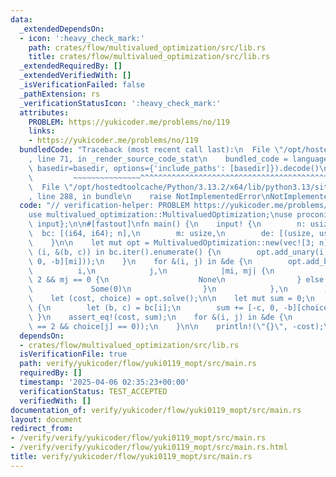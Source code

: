 ```yaml
---
data:
  _extendedDependsOn:
  - icon: ':heavy_check_mark:'
    path: crates/flow/multivalued_optimization/src/lib.rs
    title: crates/flow/multivalued_optimization/src/lib.rs
  _extendedRequiredBy: []
  _extendedVerifiedWith: []
  _isVerificationFailed: false
  _pathExtension: rs
  _verificationStatusIcon: ':heavy_check_mark:'
  attributes:
    PROBLEM: https://yukicoder.me/problems/no/119
    links:
    - https://yukicoder.me/problems/no/119
  bundledCode: "Traceback (most recent call last):\n  File \"/opt/hostedtoolcache/Python/3.13.2/x64/lib/python3.13/site-packages/onlinejudge_verify/documentation/build.py\"\
    , line 71, in _render_source_code_stat\n    bundled_code = language.bundle(stat.path,\
    \ basedir=basedir, options={'include_paths': [basedir]}).decode()\n          \
    \         ~~~~~~~~~~~~~~~^^^^^^^^^^^^^^^^^^^^^^^^^^^^^^^^^^^^^^^^^^^^^^^^^^^^^^^^^^^^^^^^^^\n\
    \  File \"/opt/hostedtoolcache/Python/3.13.2/x64/lib/python3.13/site-packages/onlinejudge_verify/languages/rust.py\"\
    , line 288, in bundle\n    raise NotImplementedError\nNotImplementedError\n"
  code: "// verification-helper: PROBLEM https://yukicoder.me/problems/no/119\n\n\
    use multivalued_optimization::MultivaluedOptimization;\nuse proconio::{fastout,\
    \ input};\n\n#[fastout]\nfn main() {\n    input! {\n        n: usize,\n      \
    \  bc: [(i64, i64); n],\n        m: usize,\n        de: [(usize, usize); m],\n\
    \    }\n\n    let mut opt = MultivaluedOptimization::new(vec![3; n]);\n    for\
    \ (i, &(b, c)) in bc.iter().enumerate() {\n        opt.add_unary(i, |mi| Some([-c,\
    \ 0, -b][mi]));\n    }\n    for &(i, j) in &de {\n        opt.add_binary(\n  \
    \          i,\n            j,\n            |mi, mj| {\n                if mi ==\
    \ 2 && mj == 0 {\n                    None\n                } else {\n       \
    \             Some(0)\n                }\n            },\n        );\n    }\n\n\
    \    let (cost, choice) = opt.solve();\n\n    let mut sum = 0;\n    for i in 0..n\
    \ {\n        let (b, c) = bc[i];\n        sum += [-c, 0, -b][choice[i]];\n   \
    \ }\n    assert_eq!(cost, sum);\n    for &(i, j) in &de {\n        assert!(!(choice[i]\
    \ == 2 && choice[j] == 0));\n    }\n\n    println!(\"{}\", -cost);\n}\n"
  dependsOn:
  - crates/flow/multivalued_optimization/src/lib.rs
  isVerificationFile: true
  path: verify/yukicoder/flow/yuki0119_mopt/src/main.rs
  requiredBy: []
  timestamp: '2025-04-06 02:35:23+00:00'
  verificationStatus: TEST_ACCEPTED
  verifiedWith: []
documentation_of: verify/yukicoder/flow/yuki0119_mopt/src/main.rs
layout: document
redirect_from:
- /verify/verify/yukicoder/flow/yuki0119_mopt/src/main.rs
- /verify/verify/yukicoder/flow/yuki0119_mopt/src/main.rs.html
title: verify/yukicoder/flow/yuki0119_mopt/src/main.rs
---
```

